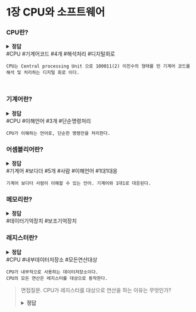 # 1장 CPU와 소프트웨어



### CPU란?

<details>
<summary>
    <b>정답</b>
</summary> 
    CPU는 Central processing Unit 으로 100011(2) 이진수의 형태를 띤 기계어 코드를 해석 및 처리하는 디지털 회로 이다.
</details>
#CPU #기계어코드 #4개 #해석처리 #디지털회로 


```
CPU는 Central processing Unit 으로 100011(2) 이진수의 형태를 띤 기계어 코드를 해석 및 처리하는 디지털 회로 이다.



```

### 기계어란?

<details>
<summary>
    <b>정답</b>
</summary> 
    CPU가 이해하는 언어로, CPU는 기계어를 일고, 수백가지의 단순한 명령만을 처리할 수 있다.
</details>
#CPU #이해언어 #3개 #단순명령처리

```
CPU가 이해하는 언어로, 단순한 명령만을 처리한다.
```

### 어셈블리어란?

<details>
<summary>
    <b>정답</b>
</summary> 
    기계어보다는 더 사람이 이해할수 있는 언어이다. 기계어와 1:1로 대응된다.
</details>
#기계어 #보다더 #5개 #사람 #이해언어 #1대1대응

```
기계어 보다더 사람이 이해할 수 있는 언어. 기계어와 1대1로 대응된다.
```

### 메모리란?

<details>
<summary>
    <b>정답</b>
</summary> 
    CPU가 처리할 데이터를 기억하고 있는 장치이다.<br/>
    CPU에게는 실제 연산시에 사용하는 기억장치에는 레지스트가 존재한다.<br/>
    CPU는 이 레지스터를 대상으로 다양한 연산을 수행하며, 메모리는 보조기억장치로서,<br/>
    레지스터에 모든 데이터를 저장할 수 없기에 나머지 데이터는 메모리에 기억 시킨다.<br/>
    연산에 필요한 데이터가 레지스터에 없으면, 메모리에서 데이터를 레지스터 쪽으로 옮겨와서 연산을 수행한다.
</details>
#데이터기억장치 #보조기억장치



### 레지스터란?

<details>
<summary>
    <b>정답</b>
</summary> 
    CPU가 내부적으로 사용하는 데이터 저장소 이다.<br/>
    CPU의 모든 연산은 레지스터를 대상으로 동작한다.
</details>
#CPU #내부데이터저장소 #모든연산대상

```
CPU가 내부적으로 사용하는 데이터저장소이다.
CPU의 모든 연산은 레지스터를 대상으로 동작한다.
```



> 면접질문. CPU가 레지스터를 대상으로 연산을 하는 이유는 무엇인가?
> <details>
> <summary>
> <b>정답</b>
> </summary> 
> CPU가 내부적으로 사용하는 데이터 저장소 이다.<br/>
> CPU의 모든 연산은 레지스터를 대상으로 동작한다.<br/>
> CPU연산에 필요한 모든 데이터, 그리고 연산 이후에 결과 저장까지 모두 레지스터를 대상으로 한다.<br/>
> 메모리는 외부에 존재하는 장치로 CPU가 직접적으로 제어할 수 있는 장치가 아니다.
> </details>


